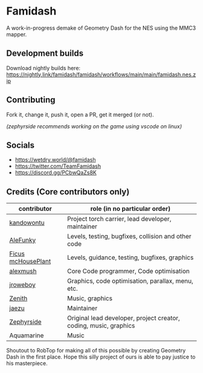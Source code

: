 # Famidash
A work-in-progress demake of Geometry Dash for the NES using the MMC3 mapper.

## Development builds
Download nightly builds here: https://nightly.link/famidash/famidash/workflows/main/main/famidash.nes.zip

## Contributing
Fork it, change it, push it, open a PR, get it merged (or not).

*(zephyrside recommends working on the game using vscode on linux)*

## Socials
- https://wetdry.world/@famidash
- https://twitter.com/TeamFamidash
- https://discord.gg/PCbwQaZs8K

## Credits (Core contributors only)
|contributor|role (in no particular order)|
|---|---|
|[kandowontu](https://github.com/kandowontu)|Project torch carrier, lead developer, maintainer|
|[AleFunky](https://github.com/PinguLinux)|Levels, testing, bugfixes, collision and other code|
|[Ficus mcHousePlant](https://github.com/FicusmcHousePlant)|Levels, guidance, testing, bugfixes, graphics|
|[alexmush](https://github.com/ADM228)|Core Code programmer, Code optimisation|
|[jroweboy](https://github.com/jroweboy)|Graphics, code optimisation, parallax, menu, etc.|
|[Zenith](https://github.com/ZenithNeko)|Music, graphics|
|[jaezu](https://github.com/jaezudev)|Maintainer|
|[Zephyrside](https://github.com/zephyrside)|Original lead developer, project creator, coding, music, graphics|
|Aquamarine|Music

Shoutout to RobTop for making all of this possible by creating Geometry Dash in the first place. Hope this silly project of ours is able to pay justice to his masterpiece.
